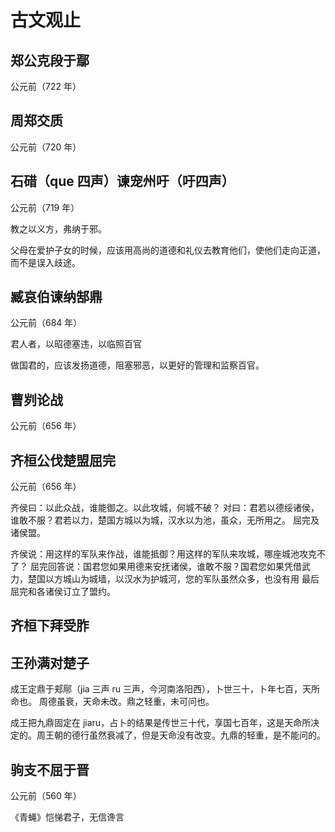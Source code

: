 # 古文观止

## 郑公克段于鄢

公元前（722 年）

## 周郑交质

公元前（720 年）

## 石碏（que 四声）谏宠州吁（吁四声）

公元前（719 年）

教之以义方，弗纳于邪。

父母在爱护子女的时候，应该用高尚的道德和礼仪去教育他们，使他们走向正道，而不是误入歧途。

## 臧哀伯谏纳郜鼎

公元前（684 年）

君人者，以昭德塞违，以临照百官

做国君的，应该发扬道德，阻塞邪恶，以更好的管理和监察百官。

## 曹刿论战

公元前（656 年）

## 齐桓公伐楚盟屈完

公元前（656 年）

齐侯曰：以此众战，谁能御之。以此攻城，何城不破？
对曰：君若以德绥诸侯，谁敢不服？君若以力，楚国方城以为城，汉水以为池，虽众，无所用之。
屈完及诸侯盟。

齐侯说：用这样的军队来作战，谁能抵御？用这样的军队来攻城，哪座城池攻克不了？
屈完回答说：国君您如果用德来安抚诸侯，谁敢不服？国君您如果凭借武力，楚国以方城山为城墙，以汉水为护城河，您的军队虽然众多，也没有用
最后屈完和各诸侯订立了盟约。

## 齐桓下拜受胙

## 王孙满对楚子

成王定鼎于郏鄏（jia 三声 ru 三声，今河南洛阳西），卜世三十，卜年七百，天所命也。
周德虽衰，天命未改。鼎之轻重，未可问也。

成王把九鼎固定在 jiaru，占卜的结果是传世三十代，享国七百年，这是天命所决定的。周王朝的德行虽然衰减了，但是天命没有改变。九鼎的轻重，是不能问的。

## 驹支不屈于晋

公元前（560 年）

《青蝇》恺悌君子，无信谗言

